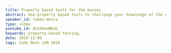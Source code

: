 ```yaml
---
title: Property based tests for the masses
abstract: Use property based tests to challenge your knowledge of the domain, to create smaller, fewer tests that: test more, are more readable & document the problem. Use them even (specially) in horrible eldritch codebases written in awful languages, use property based tests to ask questions to your codebase.
speaker_id: romeu-moura
type: video
youtube_id: ACh9AVwNKoU
keywords: property-based testing,
date: 2018-11-09
tags: Code Mesh LDN 2018
---
```


